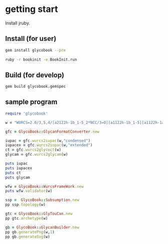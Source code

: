 # getting start

Install jruby.

## Install (for user)
```bash
gem install glycobook --pre
 
ruby -r bookinit -e BookInit.run
```

## Build (for develop)
```bash
gem build glycobook.gemspec
```

## sample program
```ruby
require 'glycobook'

w = "WURCS=2.0/3,5,4/[a2122h-1b_1-5_2*NCC/3=O][a1122h-1b_1-5][a1122h-1a_1-5]/1-1-2-3-3/a4-b1_b4-c1_c3-d1_c6-e1"

gfc = GlycoBook::GlycanFormatConverter.new

iupac = gfc.wurcs2iupac(w,"condensed")
iupacex = gfc.wurcs2iupac(w,"extended")
ct = gfc.wurcs2glycoct(w)
glycam = gfc.wurcs2glycam(w)

puts iupac
puts iupacex
puts ct
puts glycam

wfw = GlycoBook::WurcsFrameWork.new
puts wfw.validator(w)

ssp =  GlycoBook::Subsumption.new
pp ssp.topology(w)

gtc = GlycoBook::GlyTouCan.new
pp gtc.archetype(w)

gb = GlycoBook::GlycanBuilder.new
pp gb.generatePng(w,1)
pp gb.generateSvg(w)
```
